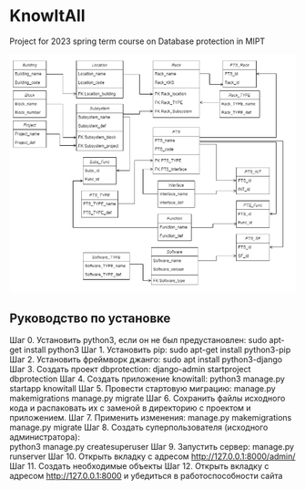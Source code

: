 # KnowItAll
Project for 2023 spring term course on Database protection in MIPT

![Схема проекта](https://github.com/AlexandroRoxaz/KnowItAll/blob/main/Knowitall.png)

## Руководство по установке

Шаг 0. Установить python3, если он не был предустановлен:
             sudo apt-get install python3
Шаг 1. Установить pip: 
             sudo apt-get install python3-pip
Шаг 2. Установить фреймворк джанго:
             sudo apt install python3-django
Шаг 3. Создать проект dbprotection:
              django-admin startproject dbprotection
Шаг 4. Создать приложение knowitall:
             python3 manage.py startapp knowitall
Шаг 5. Провести стартовую миграцию:
             manage.py makemigrations 
             manage.py migrate 
Шаг 6. Сохранить файлы исходного кода и распаковать их с заменой в директорию с проектом и приложением.
Шаг 7. Применить изменения:
             manage.py makemigrations 
             manage.py migrate
Шаг 8. Создать суперпользователя (исходного администратора):      
             python3 manage.py createsuperuser 
Шаг 9. Запустить сервер: manage.py runserver
Шаг 10. Открыть вкладку с адресом http://127.0.0.1:8000/admin/
Шаг 11. Создать необходимые объекты
Шаг 12. Открыть вкладку с адресом http://127.0.0.1:8000 и убедиться в работоспособности сайта
